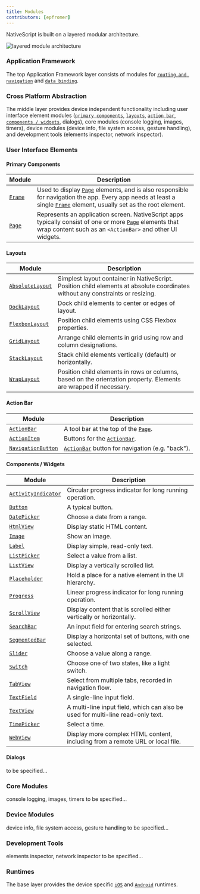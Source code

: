 ```yaml
---
title: Modules
contributors: [epfromer]
---
```


NativeScript is built on a layered modular architecture.

![layered module architecture](https://docs.nativescript.org/img/ns-modules.png)

### Application Framework

The top Application Framework layer consists of modules for [`routing and navigation`](/en/docs/routing/manual-routing) and [`data binding`](/en/docs/core-concepts/data-binding).

### Cross Platform Abstraction

The middle layer provides device independent functionality including user interface element modules ([`primary components`](/en/docs/core-concepts/modules#primary-components), [`layouts`](/en/docs/core-concepts/modules#layouts), [`action bar`](/en/docs/core-concepts/modules#action-bar), [`components / widgets`](/en/docs/core-concepts/modules#components--widgets), dialogs), core modules (console logging, images, timers), device modules (device info, file system access, gesture handling), and development tools (elements inspector, network inspector).

### User Interface Elements

#### Primary Components

| Module | Description |
|------|-------------|
| [`Frame`](/en/docs/elements/components/frame) | Used to display [`Page`](/en/docs/elements/components/page) elements, and is also responsible for navigation the app. Every app needs at least a single [`Frame`](/en/docs/elements/components/frame) element, usually set as the root element.
| [`Page`](/en/docs/elements/components/page) | Represents an application screen. NativeScript apps typically consist of one or more [`Page`](/en/docs/elements/components/page) elements that wrap content such as an `<ActionBar>` and other UI widgets.

#### Layouts

| Module | Description |
|------|-------------|
| [`AbsoluteLayout`](/en/docs/elements/layouts/absolute-layout) | Simplest layout container in NativeScript.  Position child elements at absolute coordinates without any constraints or resizing.
| [`DockLayout`](/en/docs/elements/layouts/dock-layout) | Dock child elements to center or edges of layout.
| [`FlexboxLayout`](/en/docs/elements/layouts/grid-layout) | Position child elements using CSS Flexbox properties.
| [`GridLayout`](/en/docs/elements/layouts/grid-layout) | Arrange child elements in grid using row and column designations.
| [`StackLayout`](/en/docs/elements/layouts/stack-layout) | Stack child elements vertically (default) or horizontally.
| [`WrapLayout`](/en/docs/elements/layouts/wrap-layout) | Position child elements in rows or columns, based on the orientation property. Elements are wrapped if necessary.

#### Action Bar

| Module | Description |
|------|-------------|
| [`ActionBar`](/en/docs/elements/action-bar/action-bar) | A tool bar at the top of the [`Page`](/en/docs/elements/components/page).
| [`ActionItem`](/en/docs/elements/action-bar/action-item) | Buttons for the [`ActionBar`](/en/docs/elements/action-bar/action-bar).
| [`NavigationButton`](/en/docs/elements/action-bar/navigation-button) | [`ActionBar`](/en/docs/elements/action-bar/action-bar) button for navigation (e.g. "back").

#### Components / Widgets

| Module | Description |
|------|-------------|
| [`ActivityIndicator`](/en/docs/elements/components/activity-indicator) | Circular progress indicator for long running operation.
| [`Button`](/en/docs/elements/components/button) | A typical button.
| [`DatePicker`](/en/docs/elements/components/date-picker) | Choose a date from a range.
| [`HtmlView`](/en/docs/elements/components/html-view) | Display static HTML content.
| [`Image`](/en/docs/elements/components/image) | Show an image.
| [`Label`](/en/docs/elements/components/label) | Display simple, read-only text.
| [`ListPicker`](/en/docs/elements/components/list-picker) | Select a value from a list.
| [`ListView`](/en/docs/elements/components/list-view) | Display a vertically scrolled list.
| [`Placeholder`](/en/docs/elements/components/placeholder) | Hold a place for a native element in the UI hierarchy.
| [`Progress`](/en/docs/elements/components/progress) | Linear progress indicator for long running operation.
| [`ScrollView`](/en/docs/elements/components/scroll-view) | Display content that is scrolled either vertically or horizontally.
| [`SearchBar`](/en/docs/elements/components/search-bar) | An input field for entering search strings.
| [`SegmentedBar`](/en/docs/elements/components/segmented-bar) | Display a horizontal set of buttons, with one selected.
| [`Slider`](/en/docs/elements/components/slider) | Choose a value along a range.
| [`Switch`](/en/docs/elements/components/switch) | Choose one of two states, like a light switch.
| [`TabView`](/en/docs/elements/components/tab-view) | Select from multiple tabs, recorded in navigation flow.
| [`TextField`](/en/docs/elements/components/text-field) | A single-line input field.
| [`TextView`](/en/docs/elements/components/text-view) | A multi-line input field, which can also be used for multi-line read-only text.
| [`TimePicker`](/en/docs/elements/components/time-picker) | Select a time.
| [`WebView`](/en/docs/elements/components/web-view) | Display more complex HTML content, including from a remote URL or local file.

#### Dialogs

to be specified...

### Core Modules

console logging, images, timers to be specified...

### Device Modules

device info, file system access, gesture handling to be specified...

### Development Tools

elements inspector, network inspector to be specified...

### Runtimes

The base layer provides the device specific [`iOS`](/en/docs/runtime/ios/overview) and [`Android`](/en/docs/runtime/android/overview) runtimes.